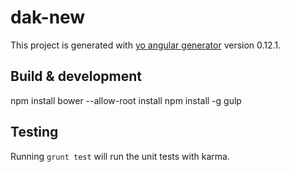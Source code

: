 # dak-new

This project is generated with [yo angular generator](https://github.com/yeoman/generator-angular)
version 0.12.1.

## Build & development

npm install
bower --allow-root install
npm install -g gulp

## Testing

Running `grunt test` will run the unit tests with karma.
